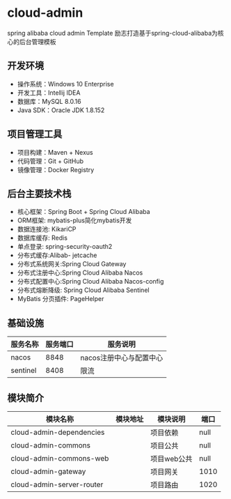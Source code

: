 # cloud-admin
spring alibaba cloud admin Template
励志打造基于spring-cloud-alibaba为核心的后台管理模板
## 开发环境
* 操作系统：Windows 10 Enterprise
* 开发工具：Intellij IDEA
* 数据库：MySQL 8.0.16
* Java SDK：Oracle JDK 1.8.152
## 项目管理工具
* 项目构建：Maven + Nexus
* 代码管理：Git + GitHub
* 镜像管理：Docker Registry
## 后台主要技术栈
* 核心框架：Spring Boot + Spring Cloud Alibaba
* ORM框架: mybatis-plus简化mybatis开发
* 数据连接池: KikariCP
* 数据库缓存: Redis
* 单点登录: spring-security-oauth2
* 分布式缓存:Alibab- jetcache
* 分布式系统网关:Spring Cloud Gateway
* 分布式注册中心:Spring Cloud Alibaba Nacos
* 分布式配置中心:Spring Cloud Alibaba Nacos-config
* 分布式熔断降级: Spring Cloud Alibaba Sentinel
* MyBatis 分页插件: PageHelper
## 基础设施

|  服务名称   | 服务端口  | 服务说明  |
|----|----|----|
|nacos|8848|nacos注册中心与配置中心|
|sentinel|8408|限流|
## 模块简介
|模块名称|模块地址|模块说明|端口|
|----|----|----|----|
|cloud-admin-dependencies| |项目依赖|null|
|cloud-admin-commons| |项目公共|null|
|cloud-admin-commons-web| |项目web公共|null|
|cloud-admin-gateway| |项目网关|1010|
|cloud-admin-server-router| |项目路由|1020|


